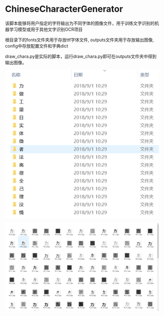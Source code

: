 # ChineseCharacterGenerator
该脚本能够将用户指定的字符输出为不同字体的图像文件，用于训练文字识别的机器学习模型或用于其他文字识别OCR项目

根目录下的fonts文件夹用于存放ttf字体文件, outputs文件夹用于存放输出图像, config中存放配置文件和字典dict
>
draw_chara.py是实际的脚本，运行draw_chara.py即可在outputs文件夹中得到输出图像。
>
![效果图1](/img2.png)
>
![效果图2](/img1.png)
